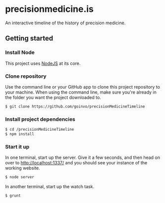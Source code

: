 # precisionmedicine.is

An interactive timeline of the history of precision medicine.

## Getting started


### Install Node

This project uses [NodeJS](https://nodejs.org/en/) at its core.

### Clone repository

Use the command line or your GitHub app to clone this project repository to your machine. When using the command line, make sure you're already in the folder you want the project downloaded to.

```bash
$ git clone https://github.com/goinvo/precisionMedicineTimeline
```

### Install project dependencies

```bash
$ cd /precisionMedicineTimeline
$ npm install
```

### Start it up

In one terminal, start up the server. Give it a few seconds, and then head on over to [http://localhost:1337/](http://localhost:1337/) and you should see your instance of the working website.

```bash
$ node server
```

In another terminal, start up the watch task.

```bash
$ grunt
```
